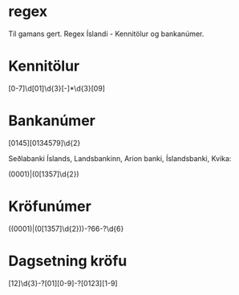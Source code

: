 # regex
Til gamans gert.
Regex Íslandi - Kennitölur og bankanúmer.

# Kennitölur

[0-7]\d[01]\d{3}[-]*\d{3}[09]

# Bankanúmer

[0145][0134579]\d{2}

Seðlabanki Íslands, Landsbankinn, Arion banki, Íslandsbanki, Kvika:

(0001)|(0[1357]\d{2})

# Kröfunúmer

((0001)|(0[1357]\d{2}))-?66-?\d{6}

# Dagsetning kröfu

[12]\d{3}-?[01][0-9]-?[0123][1-9]
